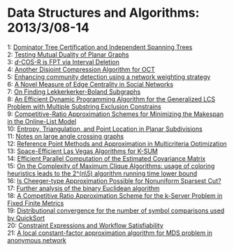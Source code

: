 # Data Structures and Algorithms: 2013/3/08-14  
1: [Dominator Tree Certification and Independent Spanning Trees](https://doi.org/10.48550/arXiv.1210.8303)  
2: [Testing Mutual Duality of Planar Graphs](https://doi.org/10.48550/arXiv.1303.1640)  
3: [$d$-COS-R is FPT via Interval Deletion](https://doi.org/10.48550/arXiv.1303.1643)  
4: [Another Disjoint Compression Algorithm for OCT](https://doi.org/10.48550/arXiv.1303.1671)  
5: [Enhancing community detection using a network weighting strategy](https://doi.org/10.48550/arXiv.1303.1741)  
6: [A Novel Measure of Edge Centrality in Social Networks](https://doi.org/10.48550/arXiv.1303.1747)  
7: [On Finding Lekkerkerker-Boland Subgraphs](https://doi.org/10.48550/arXiv.1303.1840)  
8: [An Efficient Dynamic Programming Algorithm for the Generalized LCS  Problem with Multiple Substring Exclusion Constrains](https://doi.org/10.48550/arXiv.1303.1872)  
9: [Competitive-Ratio Approximation Schemes for Minimizing the Makespan in  the Online-List Model](https://doi.org/10.48550/arXiv.1303.1912)  
10: [Entropy, Triangulation, and Point Location in Planar Subdivisions](https://doi.org/10.48550/arXiv.0901.1908)  
11: [Notes on large angle crossing graphs](https://doi.org/10.48550/arXiv.0908.3545)  
12: [Reference Point Methods and Approximation in Multicriteria Optimization](https://doi.org/10.48550/arXiv.1207.3165)  
13: [Space-Efficient Las Vegas Algorithms for K-SUM](https://doi.org/10.48550/arXiv.1303.1016)  
14: [Efficient Parallel Computation of the Estimated Covariance Matrix](https://doi.org/10.48550/arXiv.1303.2285)  
15: [On the Complexity of Maximum Clique Algorithms: usage of coloring  heuristics leads to the 2^(n\5) algorithm running time lower bound](https://doi.org/10.48550/arXiv.1303.2546)  
16: [Is Cheeger-type Approximation Possible for Nonuniform Sparsest Cut?](https://doi.org/10.48550/arXiv.1303.2730)  
17: [Further analysis of the binary Euclidean algorithm](https://doi.org/10.48550/arXiv.1303.2772)  
18: [A Competitive Ratio Approximation Scheme for the k-Server Problem in  Fixed Finite Metrics](https://doi.org/10.48550/arXiv.1303.2963)  
19: [Distributional convergence for the number of symbol comparisons used by  QuickSort](https://doi.org/10.48550/arXiv.1202.2601)  
20: [Constraint Expressions and Workflow Satisfiability](https://doi.org/10.48550/arXiv.1301.3402)  
21: [A local constant-factor approximation algorithm for MDS problem in  anonymous network](https://doi.org/10.48550/arXiv.1303.2514)  